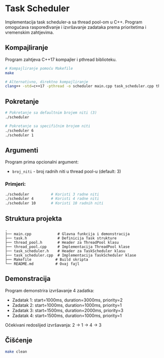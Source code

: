 # Task Scheduler

Implementacija task scheduler-a sa thread pool-om u C++. Program omogućava raspoređivanje i izvršavanje zadataka prema prioritetima i vremenskim zahtjevima.

## Kompajliranje

Program zahtjeva C++17 kompajler i pthread biblioteku.

```bash
# Kompajliranje pomoću Makefile
make

# Alternativno, direktno kompajliranje
clang++ -std=c++17 -pthread -o scheduler main.cpp task_scheduler.cpp thread_pool.cpp
```

## Pokretanje

```bash
# Pokretanje sa defaultnim brojem niti (3)
./scheduler

# Pokretanje sa specifičnim brojem niti
./scheduler 6
./scheduler 1
```

## Argumenti

Program prima opcionalni argument:
- `broj_niti` - broj radnih niti u thread pool-u (default: 3)

### Primjeri:
```bash
./scheduler          # Koristi 3 radne niti
./scheduler 4        # Koristi 4 radne niti
./scheduler 10       # Koristi 10 radnih niti
```

## Struktura projekta

```
.
├── main.cpp            # Glavna funkcija i demonstracija
├── task.h              # Definicija Task strukture
├── thread_pool.h       # Header za ThreadPool klasu
├── thread_pool.cpp     # Implementacija ThreadPool klase
├── task_scheduler.h    # Header za TaskScheduler klasu
├── task_scheduler.cpp  # Implementacija TaskScheduler klase
├── Makefile           # Build skripta
└── README.md          # Ovaj fajl
```


## Demonstracija

Program demonstrira izvršavanje 4 zadatka:
- Zadatak 1: start=1000ms, duration=3000ms, priority=2
- Zadatak 2: start=1000ms, duration=1000ms, priority=1
- Zadatak 3: start=1500ms, duration=2000ms, priority=3
- Zadatak 4: start=1500ms, duration=1000ms, priority=1

Očekivani redoslijed izvršavanja: 2 → 1 → 4 → 3

## Čišćenje

```bash
make clean
```
